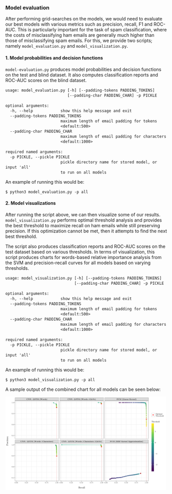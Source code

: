 ### Model evaluation

After performing grid-searches on the models, we would need to evaluate our best models with various metrics such as precision, recall, F1 and ROC-AUC. This is particularly important for the task of spam classification, where the costs of misclassifying ham emails are generally much higher than those of misclassifying spam emails. For this, we provide two scripts; namely `model_evaluation.py` and `model_visualization.py`.

#### 1. Model probabilities and decision functions

`model-evaluation.py` produces model probabilities and decision functions on the test and blind dataset. It also computes classification reports and ROC-AUC scores on the blind dataset.

```
usage: model_evaluation.py [-h] [--padding-tokens PADDING_TOKENS]
                           [--padding-char PADDING_CHAR] -p PICKLE

optional arguments:
  -h, --help            show this help message and exit
  --padding-tokens PADDING_TOKENS
                        maximum length of email padding for tokens
                        <default:500>
  --padding-char PADDING_CHAR
                        maximum length of email padding for characters
                        <default:1000>

required named arguments:
  -p PICKLE, --pickle PICKLE
                        pickle directory name for stored model, or input 'all'
                        to run on all models
```

An example of running this would be:

```shell
$ python3 model_evaluation.py -p all
```

#### 2. Model visualizations

After running the script above, we can then visualize some of our results. `model_visualization.py` performs optimal threshold analysis and provides the best threshold to maximize recall on ham emails while still preserving precision. If this optimization cannot be met, then it attempts to find the next best threshold.

The script also produces classification reports and ROC-AUC scores on the test dataset based on various thresholds. In terms of visualization, this script produces charts for words-based relative importance analysis from the SVM and precision-recall curves for all models based on varying thresholds.

```
usage: model_visualization.py [-h] [--padding-tokens PADDING_TOKENS]
                              [--padding-char PADDING_CHAR] -p PICKLE

optional arguments:
  -h, --help            show this help message and exit
  --padding-tokens PADDING_TOKENS
                        maximum length of email padding for tokens
                        <default:500>
  --padding-char PADDING_CHAR
                        maximum length of email padding for characters
                        <default:1000>

required named arguments:
  -p PICKLE, --pickle PICKLE
                        pickle directory name for stored model, or input 'all'
                        to run on all models
```

An example of running this would be:

```shell
$ python3 model_visualization.py -p all
```

A sample output of the combined chart for all models can be seen below:

<img src="/img/combined.png" width="500">
